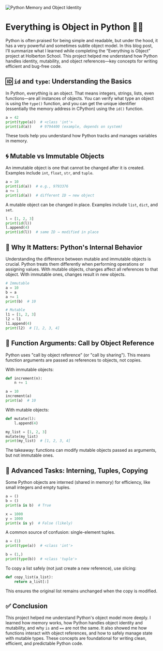 ![Python Memory and Object Identity](https://miro.medium.com/v2/resize:fit:1400/format:webp/1*ncy1CS4YXZFYZu_YCoUN8g.png)

# Everything is Object in Python 🧠🐍

Python is often praised for being simple and readable, but under the hood, it has a very powerful and sometimes subtle object model. In this blog post, I’ll summarize what I learned while completing the “Everything is Object” project at Holberton School. This project helped me understand how Python handles identity, mutability, and object references—key concepts for writing efficient and bug-free code.

## 🆔 `id` and `type`: Understanding the Basics

In Python, everything is an object. That means integers, strings, lists, even functions—are all instances of objects. You can verify what type an object is using the `type()` function, and you can get the unique identifier (essentially the memory address in CPython) using the `id()` function.

```python
a = 42
print(type(a))  # <class 'int'>
print(id(a))    # 9794400 (example, depends on system)
```

These tools help you understand how Python tracks and manages variables in memory.

## 🌀 Mutable vs Immutable Objects

An immutable object is one that cannot be changed after it is created. Examples include `int`, `float`, `str`, and `tuple`.

```python
a = 10
print(id(a))  # e.g., 9793376
a += 1
print(id(a))  # different ID → new object
```

A mutable object can be changed in place. Examples include `list`, `dict`, and `set`.

```python
l = [1, 2, 3]
print(id(l))
l.append(4)
print(id(l))  # same ID → modified in place
```

## 🔁 Why It Matters: Python's Internal Behavior

Understanding the difference between mutable and immutable objects is crucial. Python treats them differently when performing operations or assigning values. With mutable objects, changes affect all references to that object. With immutable ones, changes result in new objects.

```python
# Immutable
a = 10
b = a
a += 1
print(b)  # 10

# Mutable
l1 = [1, 2, 3]
l2 = l1
l1.append(4)
print(l2)  # [1, 2, 3, 4]
```

## 🧪 Function Arguments: Call by Object Reference

Python uses "call by object reference" (or "call by sharing"). This means function arguments are passed as references to objects, not copies.

With immutable objects:

```python
def increment(n):
    n += 1

a = 10
increment(a)
print(a)  # 10
```

With mutable objects:

```python
def mutate(l):
    l.append(4)

my_list = [1, 2, 3]
mutate(my_list)
print(my_list)  # [1, 2, 3, 4]
```

The takeaway: functions can modify mutable objects passed as arguments, but not immutable ones.

## 🧠 Advanced Tasks: Interning, Tuples, Copying

Some Python objects are interned (shared in memory) for efficiency, like small integers and empty tuples.

```python
a = ()
b = ()
print(a is b)  # True

x = 1000
y = 1000
print(x is y)  # False (likely)
```

A common source of confusion: single-element tuples.

```python
a = (1)
print(type(a))  # <class 'int'>

b = (1,)
print(type(b))  # <class 'tuple'>
```

To copy a list safely (not just create a new reference), use slicing:

```python
def copy_list(a_list):
    return a_list[:]
```

This ensures the original list remains unchanged when the copy is modified.

## ✅ Conclusion

This project helped me understand Python's object model more deeply. I learned how memory works, how Python handles object identity and mutability, and why `is` and `==` are not the same. It also showed me how functions interact with object references, and how to safely manage state with mutable types. These concepts are foundational for writing clean, efficient, and predictable Python code.